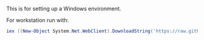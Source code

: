 This is for setting up a Windows environment.

For workstation run with:

```powershell
iex ((New-Object System.Net.WebClient).DownloadString('https://raw.githubusercontent.com/RES-Infrastructure/JumpServerCode/main/windows/infjump.ps1'))
```
